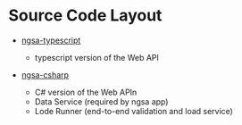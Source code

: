 # Source Code Layout

- [ngsa-typescript](./ngsa-typescript)
  - typescript version of the Web API

- [ngsa-csharp](./ngsa-csharp)
  - C# version of the Web APIn
  - Data Service (required by ngsa app)
  - Lode Runner (end-to-end validation and load service)
